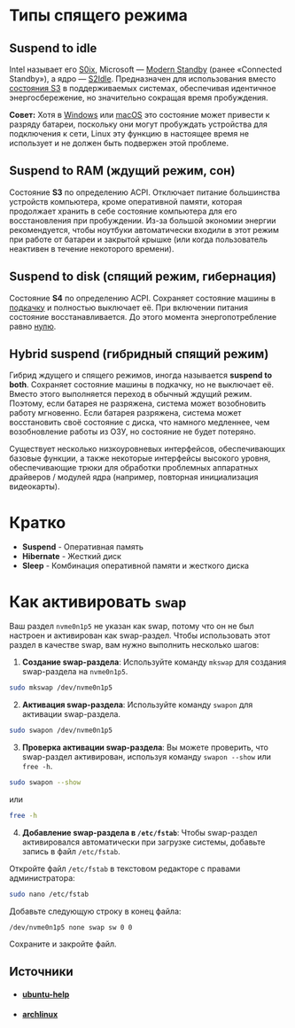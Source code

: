 # Типы спящего режима
## Suspend to idle

Intel называет его [S0ix](https://www.intel.com/content/www/us/en/docs/vtune-profiler/user-guide/2023-0/s0ix-states.html), Microsoft — [Modern Standby](https://docs.microsoft.com/en-us/windows-hardware/design/device-experiences/modern-standby) (ранее «Connected Standby»), а ядро — [S2Idle](https://docs.kernel.org/admin-guide/pm/sleep-states.html#suspend-to-idle). Предназначен для использования вместо [состояния S3](https://en.wikipedia.org/wiki/ru:ACPI#.D0.93.D0.BB.D0.BE.D0.B1.D0.B0.D0.BB.D1.8C.D0.BD.D1.8B.D0.B5_.D1.81.D0.BE.D1.81.D1.82.D0.BE.D1.8F.D0.BD.D0.B8.D1.8F "wikipedia:ru:ACPI") в поддерживаемых системах, обеспечивая идентичное энергосбережение, но значительно сокращая время пробуждения.

**Совет:** Хотя в [Windows](https://www.dell.com/support/kbdoc/en-us/000143524/the-battery-drains-quicker-than-expected-on-a-dell-notebook-with-modern-standby-mode-enabled) или [macOS](https://support.apple.com/guide/mac-help/mh40773/mac) это состояние может привести к разряду батареи, поскольку они могут пробуждать устройства для подключения к сети, Linux эту функцию в настоящее время не использует и не должен быть подвержен этой проблеме.

## Suspend to RAM (ждущий режим, сон)

Состояние **S3** по определению ACPI. Отключает питание большинства устройств компьютера, кроме оперативной памяти, которая продолжает хранить в себе состояние компьютера для его восстановления при пробуждении. Из-за большой экономии энергии рекомендуется, чтобы ноутбуки автоматически входили в этот режим при работе от батареи и закрытой крышке (или когда пользователь неактивен в течение некоторого времени).

## Suspend to disk (спящий режим, гибернация)

Состояние **S4** по определению ACPI. Сохраняет состояние машины в [подкачку](https://wiki.archlinux.org/title/Swap_(%D0%A0%D1%83%D1%81%D1%81%D0%BA%D0%B8%D0%B9) "Swap (Русский)") и полностью выключает её. При включении питания состояние восстанавливается. До этого момента энергопотребление равно [нулю](https://en.wikipedia.org/wiki/Standby_power "wikipedia:Standby power").

## Hybrid suspend (гибридный спящий режим)

Гибрид ждущего и спящего режимов, иногда называется **suspend to both**. Сохраняет состояние машины в подкачку, но не выключает её. Вместо этого выполняется переход в обычный ждущий режим. Поэтому, если батарея не разряжена, система может возобновить работу мгновенно. Если батарея разряжена, система может восстановить своё состояние с диска, что намного медленнее, чем возобновление работы из ОЗУ, но состояние не будет потеряно.

Существует несколько низкоуровневых интерфейсов, обеспечивающих базовые функции, а также некоторые интерфейсы высокого уровня, обеспечивающие трюки для обработки проблемных аппаратных драйверов / модулей ядра (например, повторная инициализация видеокарты).

# Кратко

- **Suspend** - Оперативная память
- **Hibernate** - Жесткий диск
- **Sleep** - Комбинация оперативной памяти и жесткого диска


# Как активировать `swap`

Ваш раздел `nvme0n1p5` не указан как swap, потому что он не был настроен и активирован как swap-раздел. Чтобы использовать этот раздел в качестве swap, вам нужно выполнить несколько шагов:

1. **Создание swap-раздела**:
Используйте команду `mkswap` для создания swap-раздела на `nvme0n1p5`.

```bash
sudo mkswap /dev/nvme0n1p5
```

2. **Активация swap-раздела**:
Используйте команду `swapon` для активации swap-раздела.

```bash
sudo swapon /dev/nvme0n1p5
```

3. **Проверка активации swap-раздела**:
Вы можете проверить, что swap-раздел активирован, используя команду `swapon --show` или `free -h`.

```bash
sudo swapon --show
```

или

```bash
free -h
```

4. **Добавление swap-раздела в `/etc/fstab`**:
Чтобы swap-раздел активировался автоматически при загрузке системы, добавьте запись в файл `/etc/fstab`.

Откройте файл `/etc/fstab` в текстовом редакторе с правами администратора:

```bash
sudo nano /etc/fstab
```

Добавьте следующую строку в конец файла:

```plaintext
/dev/nvme0n1p5 none swap sw 0 0
```

Сохраните и закройте файл.


## Источники
- #### [ubuntu-help](https://help.ubuntu.ru/wiki/%D1%81%D0%BF%D1%8F%D1%89%D0%B8%D0%B9_%D1%80%D0%B5%D0%B6%D0%B8%D0%BC)
- #### [archlinux](https://wiki.archlinux.org/title/Power_management_(%D0%A0%D1%83%D1%81%D1%81%D0%BA%D0%B8%D0%B9)/Suspend_and_hibernate_(%D0%A0%D1%83%D1%81%D1%81%D0%BA%D0%B8%D0%B9))